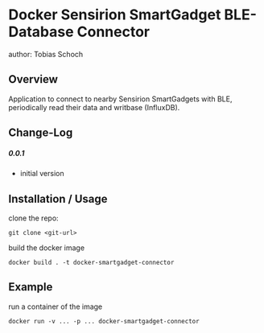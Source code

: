 Docker Sensirion SmartGadget BLE-Database Connector
===============================
author: Tobias Schoch

Overview
--------

Application to connect to nearby Sensirion SmartGadgets with BLE, periodically read their data and writbase (InfluxDB).


Change-Log
----------
##### 0.0.1
* initial version


Installation / Usage
--------------------
clone the repo:

```
git clone <git-url>
```
build the docker image
```
docker build . -t docker-smartgadget-connector
```

Example
-------

run a container of the image
```
docker run -v ... -p ... docker-smartgadget-connector
```